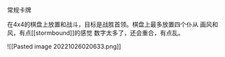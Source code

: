 
常规卡牌

在4x4的棋盘上放置和战斗，目标是战胜首领。棋盘上最多放置四个仆从
画风和风，有点[[stormbound]]的感觉
数字太多了，还会重合，有点乱。

![[Pasted image 20221026020633.png]]